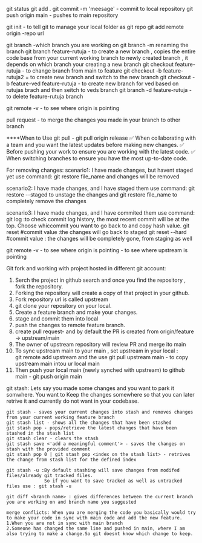 git status 
git add .
git commit -m 'meesage' - commit to local repository
git push origin main - pushes to main repository

git init - to tell git to manage your local folder as git repo
git add remote origin -repo url

git branch -which branch you are working on
git branch -m renaming the branch
git branch feature-rutuja - to create a new branch , copies the entire code base from your current working branch to newly created branch , it depends on which branch your creating a new branch
git checkout feature-rutuja - to change branch from main to feature
git checkout -b feature-rutuja2 = to create new branch and switch to the new branch
git checkout -b feature-ved feature-rutuja - to create new branch for ved based on rutujas brach and then seitch to veds branch
git branch -d feature-rutuja - to delete feature-rutuja branch

git remote -v - to see where origin is pointing

pull request - to merge the changes you made in your branch to other branch

****When to Use git pull - git pull origin release
✅ When collaborating with a team and you want the latest updates before making new changes.
✅ Before pushing your work to ensure you are working with the latest code.
✅ When switching branches to ensure you have the most up-to-date code.

For removing changes:
scenario1: I have made changes, but havent staged yet 
    use command: git restore file_name
    and changes will be removed

scenario2: I have made changes, and I have staged them
    use command: git restore --staged <file> to unstage the changes and
                 git restore file_name to completely remove the changes

scenario3: I have made changes, and I have commited them
    use command: 
    git log :to check commit log history, the most recent commit will be at the top. Choose whiccommit       you want to go back to and copy hash value.
    git reset #commit value :the changes will go back to staged
    git reset --hard #commit value : the changes will be completely gone, from staging as well


git remote -v 
    - to see where origin is pointing
    - to see where upstream is pointing

Git fork and working with project hosted in different git account:
   1. Serch the project in github search and once you find the repository , fork the repository.
   2. Forking the repository will create a copy of that project in your github.
   3. Fork repository url is called upstream
   4. git clone your repository on your local.
   5. Create a feature branch and make your changes.
   6. stage and commit them into local
   7. push the changes to remote feature branch. 
   8. create pull request- and by default the PR is created from origin/feature -> upstream/main
   9. The owner of upstream repository will review PR and merge ito main
   10. To sync upstream main to your main , set upstream in your local :  
        git remote add upstream <forked repo url> 
        and the use git pull upstream main - to copy upstream main intou ur local main
   11. Then push your local main (newly synched with upstream) to github main - git push origin main

  git stash:
    Lets say you made some changes and you want to park it somwhere. You want to Keep the changes somewhere so that you can later retrive it and currently do not want in your codebase.

    git stash - saves your current changes into stash and removes changes from your current working feature branch
    git stash list - shows all the changes that have been stashed
    git stash pop - pops/retrieve the latest changes that have been stashed in the stash list
    git stash clear - clears the stash
    git stash save <'add a meaningful comment'> - saves the changes on stash with the provided comment
    git stash pop 0 | git stash pop <index on the stash list> - retrives the change from stash list for the defined index

    git stash -u :By default stashing will save changes from modifed files/already git tracked files.
                  So if you want to save tracked as well as untracked files use : git stash -u

    git diff <branch name> : gives differences between the current branch you are working on and branch name you suggested

    merge conflicts: When you are merging the code you basically would try to make your code in sync with main code and add the new feature. 
    1.When you are not in sync with main branch
    2.Someone has changed the same line and pushed in main, where I am also trying to make a change.So git doesnt know which change to keep. 

